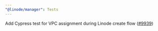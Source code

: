 ```yaml
---
"@linode/manager": Tests
---
```


Add Cypress test for VPC assignment during Linode create flow ([#9939](https://github.com/linode/manager/pull/9939))

